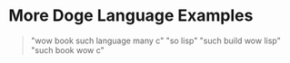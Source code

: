 # More Doge Language Examples

> "wow book such language many c"
> "so lisp"
> "such build wow lisp"
> "such book wow c"

